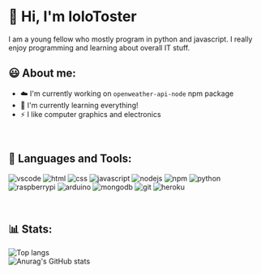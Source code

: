 # 👋 Hi, I'm loloToster

I am a young fellow who mostly program in python and javascript. I really enjoy programming and learning about overall IT stuff.

## 😃 About me:
* ☁️ I'm currently working on `openweather-api-node` npm package
* ‍🌱 I'm currently learning everything!
* ⚡ I like computer graphics and electronics

<br>

## 🧰 Languages and Tools:
![vscode](https://img.shields.io/badge/-VSCode-007ACC?style=for-the-badge&logo=visualstudiocode)
![html](https://img.shields.io/badge/-HTML-grey?style=for-the-badge&logo=html5)
![css](https://img.shields.io/badge/-CSS-1572B6?style=for-the-badge&logo=css3)
![javascript](https://img.shields.io/badge/-javascript-grey?style=for-the-badge&logo=javascript)
![nodejs](https://img.shields.io/badge/-node.js-grey?style=for-the-badge&logo=node.js)
![npm](https://img.shields.io/badge/-npm-grey?style=for-the-badge&logo=npm)
![python](https://img.shields.io/badge/-python-grey?style=for-the-badge&logo=python)
![raspberrypi](https://img.shields.io/badge/-raspberry%20pi-A22846?style=for-the-badge&logo=raspberrypi)
![arduino](https://img.shields.io/badge/-arduino-grey?style=for-the-badge&logo=arduino)
![mongodb](https://img.shields.io/badge/-mongodb-grey?style=for-the-badge&logo=mongodb)
![git](https://img.shields.io/badge/-git-grey?style=for-the-badge&logo=git)
![heroku](https://img.shields.io/badge/-heroku-430098?style=for-the-badge&logo=heroku)

<br>

## 📊 Stats:
![Top langs](https://github-readme-stats.vercel.app/api/top-langs/?username=loloToster&theme=dark&layout=compact)\
![Anurag's GitHub stats](https://github-readme-stats.vercel.app/api?username=loloToster&theme=dark&show_icons=true)

